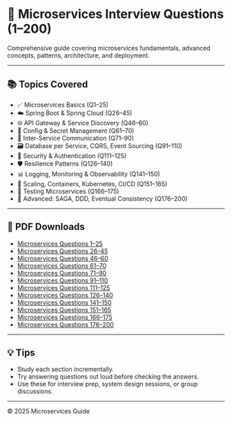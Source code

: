 # 🧩 Microservices Interview Questions (1–200)
Comprehensive guide covering microservices fundamentals, advanced concepts, patterns, architecture, and deployment.

---

## 📚 Topics Covered
- ✅ Microservices Basics (Q1–25)
- ☁️ Spring Boot & Spring Cloud (Q26–45)
- 🌐 API Gateway & Service Discovery (Q46–60)
- 🔐 Config & Secret Management (Q61–70)
- 🔄 Inter-Service Communication (Q71–90)
- 🗃️ Database per Service, CQRS, Event Sourcing (Q91–110)
- 🔐 Security & Authentication (Q111–125)
- 🛡️ Resilience Patterns (Q126–140)
- 📊 Logging, Monitoring & Observability (Q141–150)
- 🚀 Scaling, Containers, Kubernetes, CI/CD (Q151–165)
- 🧪 Testing Microservices (Q166–175)
- 🧠 Advanced: SAGA, DDD, Eventual Consistency (Q176–200)

---

## 📄 PDF Downloads
- [Microservices Questions 1–25](./Microservices_Questions_1_to_25.pdf)
- [Microservices Questions 26–45](./Microservices_Questions_26_to_45.pdf)
- [Microservices Questions 46–60](./Microservices_Questions_46_to_60.pdf)
- [Microservices Questions 61–70](./Microservices_Questions_61_to_70.pdf)
- [Microservices Questions 71–90](./Microservices_Questions_71_to_90.pdf)
- [Microservices Questions 91–110](./Microservices_Questions_91_to_110.pdf)
- [Microservices Questions 111–125](./Microservices_Questions_111_to_125.pdf)
- [Microservices Questions 126–140](./Microservices_Questions_126_to_140.pdf)
- [Microservices Questions 141–150](./Microservices_Questions_141_to_150.pdf)
- [Microservices Questions 151–165](./Microservices_Questions_151_to_165.pdf)
- [Microservices Questions 166–175](./Microservices_Questions_166_to_175.pdf)
- [Microservices Questions 176–200](./Microservices_Questions_176_to_200.pdf)

---

## 💡 Tips
- Study each section incrementally.
- Try answering questions out loud before checking the answers.
- Use these for interview prep, system design sessions, or group discussions.

---
© 2025 Microservices Guide
